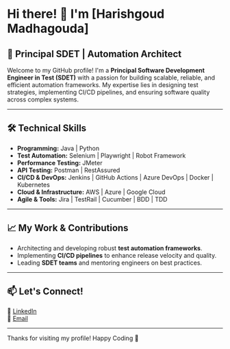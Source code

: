 # Hi there! 👋 I'm [Harishgoud Madhagouda]  

## 🚀 Principal SDET | Automation Architect 

Welcome to my GitHub profile! I'm a **Principal Software Development Engineer in Test (SDET)** with a passion for building scalable, reliable, and efficient automation frameworks. My expertise lies in designing test strategies, implementing CI/CD pipelines, and ensuring software quality across complex systems.

---

## 🛠️ Technical Skills
- **Programming:** Java | Python 
- **Test Automation:** Selenium | Playwright | Robot Framework
- **Performance Testing:** JMeter 
- **API Testing:** Postman | RestAssured 
- **CI/CD & DevOps:** Jenkins | GitHub Actions | Azure DevOps | Docker | Kubernetes
- **Cloud & Infrastructure:** AWS | Azure | Google Cloud
- **Agile & Tools:** Jira | TestRail | Cucumber | BDD | TDD

---

## 📈 My Work & Contributions
- Architecting and developing robust **test automation frameworks**.
- Implementing **CI/CD pipelines** to enhance release velocity and quality.
- Leading **SDET teams** and mentoring engineers on best practices.

---
## 📫 Let's Connect!
🔗 [LinkedIn](https://www.linkedin.com/in/harishgoud-madhagouda-b7825337/)   
📧 [Email](m.harishgoud@gmail.com)  

---

Thanks for visiting my profile! Happy Coding 🚀
